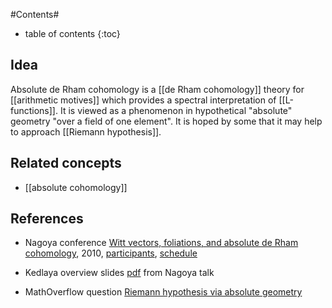
#Contents#
* table of contents
{:toc}

## Idea

Absolute de Rham cohomology is a [[de Rham cohomology]] theory for [[arithmetic motives]] which provides a spectral interpretation of [[L-functions]]. It is viewed as a phenomenon in hypothetical "absolute" geometry "over a field of one element". It is hoped by some that it may help to approach [[Riemann hypothesis]]. 

## Related concepts

* [[absolute cohomology]]

## References

* Nagoya conference [Witt vectors, foliations, and absolute de Rham cohomology](http://kskedlaya.org/conference2010/), 2010, [participants](http://kskedlaya.org/conference2010/participants.html), [schedule](http://kskedlaya.org/conference2010/schedule.html)

* Kedlaya overview slides [pdf](http://kskedlaya.org/slides/nagoya2010.pdf) from Nagoya talk

* MathOverflow question [Riemann hypothesis via absolute geometry](http://mathoverflow.net/questions/69389/riemann-hypothesis-via-absolute-geometry)